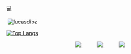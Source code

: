 <!--
**LucasDibz/lucasdibz** is a ✨ _special_ ✨ repository because its `README.md` (this file) appears on your GitHub profile.
Here are some ideas to get you started:

- 🔭 I’m currently working on ...
- 🌱 I’m currently learning ...
- 👯 I’m looking to collaborate on ...
- 🤔 I’m looking for help with ...
- 💬 Ask me about ...
- 📫 How to reach me: ...
- 😄 Pronouns: ...
- ⚡ Fun fact: ...
-->

💻
<p>&nbsp;<img align="justify" src="https://github-readme-stats.vercel.app/api?username=lucasdibz&show_icons=true&locale=en&=true&theme=nord" alt="lucasdibz" /></p>

[![Top Langs](https://github-readme-stats.vercel.app/api/top-langs/?username=lucasdibz&count_private=true&layout=compact&how_icons=true&theme=nord)](https://github.com/anuraghazra/github-readme-stats)

<p align="center">
    <a href="https://github.com/lucasdibz">
        <img  src="https://img.shields.io/badge/github-%23100000.svg?&style=for-the-badge&logo=github&logoColor=white">
    </a>
    &nbsp;&nbsp;&nbsp;&nbsp;&nbsp;&nbsp;&nbsp;&nbsp;&nbsp;
    <a href="mailto:lucas.f.dib@gmail.com">
        <img src="https://img.shields.io/badge/gmail-D14836?&style=for-the-badge&logo=gmail&logoColor=white&link=mailto:lucas.f.dib@gmail.com">
    </a>
    &nbsp;&nbsp;&nbsp;&nbsp;&nbsp;&nbsp;&nbsp;&nbsp;&nbsp;
    <a href="https://www.linkedin.com/in/lucas-dib/">
        <img src="https://img.shields.io/badge/linkedin-%230077B5.svg?&style=for-the-badge&logo=linkedin&logoColor=white">
    </a>
</p>
